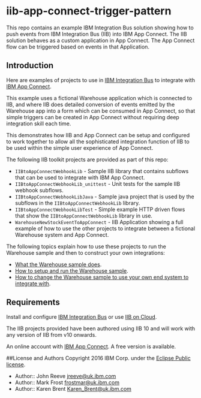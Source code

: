 # iib-app-connect-trigger-pattern

This repo contains an example IBM Integration Bus solution showing how to push events from IBM Integration Bus (IIB) into IBM App Connect. The IIB solution behaves as a custom application in App Connect. The App Connect flow can be triggered based on events in that Application.

## Introduction
Here are examples of projects to use in [IBM Integration Bus](http://www.ibm.com/software/products/en/ibm-integration-bus) to integrate with [IBM App Connect](http://www-03.ibm.com/software/products/sv/ibm-app-connect).

This example uses a fictional Warehouse application which is connected to IIB, and where IIB does detailed conversion of events emitted by the Warehouse app into a form which can be consumed in App Connect, so that simple triggers can be created in App Connect without requiring deep integration skill each time.

This demonstrates how IIB and App Connect can be setup and configured to work together to allow all the sophisticated integration function of IIB to be used within the simple user experience of App Connect.

The following IIB toolkit projects are provided as part of this repo:

* `IIBtoAppConnectWebhookLib` - Sample IIB library that contains subflows that can be used to integrate with IBM App Connect.
* `IIBtoAppConnectWebhookLib_unittest` - Unit tests for the sample IIB webhook subflows.
* `IIBtoAppConnectWebhookLibJava` - Sample java project that is used by the subflows in the `IIBtoAppConnectWebhookLib` library.
* `IIBtoAppConnectWebhookLibTest` - Simple example HTTP driven flows that show the `IIBtoAppConnectWebhookLib` library in use.
* `WarehouseNewStockEventToAppConnect` - IIB Application showing a full example of how to use the other projects to integrate between a fictional Warehouse system and App Connect.

The following topics explain how to use these projects to run the Warehouse sample and then to construct your own integrations:

* [What the Warehouse sample does](./doc/whatwarehouse.md).
* [How to setup and run the Warehouse sample](./doc/runwarehouse.md).
* [How to change the Warehouse sample to use your own end system to integrate with](./doc/modwarehouse.md).



## Requirements
Install and configure  [IBM Integration Bus](http://www.ibm.com/software/products/en/ibm-integration-bus)
 or use [IIB on Cloud](http://www.ibm.com/software/products/ibm-integration-bus-on-cloud).

The IIB projects provided have been authored using IIB 10 and will work with any version of IIB from v10 onwards.

An online account with [IBM App Connect](http://www-03.ibm.com/software/products/en/ibm-app-connect). A free version is available.



##License and Authors
Copyright 2016 IBM Corp. under the [Eclipse Public license](http://www.eclipse.org/legal/epl-v10.html).

* Author:: John Reeve <jreeve@uk.ibm.com>
* Author:: Mark Frost <frostmar@uk.ibm.com>
* Author:: Karen Brent <Karen_Brent@uk.ibm.com>
